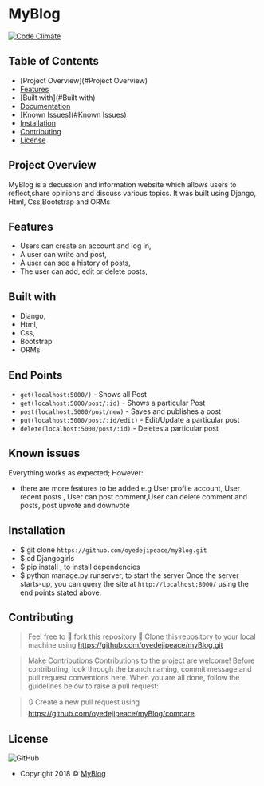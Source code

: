 # MyBlog
[![Code Climate](https://codeclimate.com/github/codeclimate/codeclimate/badges/gpa.svg)](https://codeclimate.com/github/oyedejipeace/myBlog)

## Table of Contents

- [Project Overview](#Project Overview)
- [Features](#Features)
- [Built with](#Built with)
- [Documentation](#Documentation)
- [Known Issues](#Known Issues)
- [Installation](#Installation)
- [Contributing](#Contributing)
- [License](#License)

## Project Overview

MyBlog is a decussion and information website which allows users to reflect,share opinions and discuss various topics. It was built using Django, Html, Css,Bootstrap and ORMs

## Features

- Users can create an account and log in,
- A user can write and post,
- A user can see a history of posts,
- The user can add, edit or delete posts,

## Built with

- Django,
- Html, 
- Css,
- Bootstrap
- ORMs

## End Points
- `get(localhost:5000/)`                 -  Shows all Post
- `get(localhost:5000/post/:id)`         -  Shows a particular Post
- `post(localhost:5000/post/new)`        -  Saves and publishes a post 
- `put(localhost:5000/post/:id/edit)`    -  Edit/Update a particular post
- `delete(localhost:5000/post/:id)`      - Deletes a particular post

## Known issues

Everything works as expected; However:
- there are more features to be added e.g User profile account, User recent posts , User can post comment,User can delete comment and posts, post upvote and downvote

## Installation

- $ git clone `https://github.com/oyedejipeace/myBlog.git`
- $ cd Djangogirls
- $ pip install , to install dependencies
- $ python manage.py runserver, to start the server Once the server starts-up, you can query the site at `http://localhost:8000/` using the end points stated above.


## Contributing

> Feel free to 🍴 fork this repository
> 👯 Clone this repository to your local machine using https://github.com/oyedejipeace/myBlog.git

> Make Contributions
> Contributions to the project are welcome! Before contributing, look through the branch naming, commit message and pull request conventions here. When you are all done, follow the guidelines below to raise a pull request:

> 🔃 Create a new pull request using https://github.com/oyedejipeace/myBlog/compare.

## License
![GitHub](https://img.shields.io/github/license/mashape/apistatus.svg?style=plastic)

- Copyright 2018 © <a href="https://oyedejipeace.github.io/myBlog/" target="_blank">MyBlog</a>